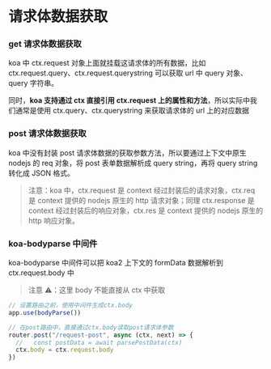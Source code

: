# 请求体数据获取

### get 请求体数据获取

koa 中 ctx.request 对象上面就挂载这请求体的所有数据，比如 ctx.request.query、ctx.request.querystring 可以获取 url 中 query 对象、query 字符串。

同时，**koa 支持通过 ctx 直接引用 ctx.request 上的属性和方法**，所以实际中我们通常是使用 ctx.query、ctx.querystring 来获取请求体的 url 上的对应数据

### post 请求体数据获取

koa 中没有封装 post 请求体数据的获取参数方法，所以要通过上下文中原生 nodejs 的 req 对象，将 post 表单数据解析成 query string，再将 query string 转化成 JSON 格式。

> 注意：koa 中，ctx.request 是 context 经过封装后的请求对象，ctx.req 是 context 提供的 nodejs 原生的 http 请求对象；同理 ctx.response 是 context 经过封装后的响应对象，ctx.res 是 context 提供的 nodejs 原生的 http 响应对象。

### koa-bodyparse 中间件

koa-bodyparse 中间件可以把 koa2 上下文的 formData 数据解析到 ctx.request.body 中

> 注意 ⚠️：这里 body 不能直接从 ctx 中获取

```js
// 设置路由之前，使用中间件生成ctx.body
app.use(bodyParse())

// 在post路由中，直接通过ctx.body读取post请求体参数
router.post("/request-post", async (ctx, next) => {
  //   const postData = await parsePostData(ctx)
  ctx.body = ctx.request.body
})
```
